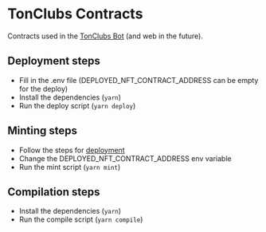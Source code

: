 # TonClubs Contracts

Contracts used in the [TonClubs Bot](https://github.com/TonClubs/tonclubs-bot) (and web in the future).

## Deployment steps

- Fill in the .env file (DEPLOYED_NFT_CONTRACT_ADDRESS can be empty for the deploy)
- Install the dependencies (`yarn`)
- Run the deploy script (`yarn deploy`)

## Minting steps

- Follow the steps for [deployment](#deployment-steps)
- Change the DEPLOYED_NFT_CONTRACT_ADDRESS env variable
- Run the mint script (`yarn mint`)

## Compilation steps

- Install the dependencies (`yarn`)
- Run the compile script (`yarn compile`)
